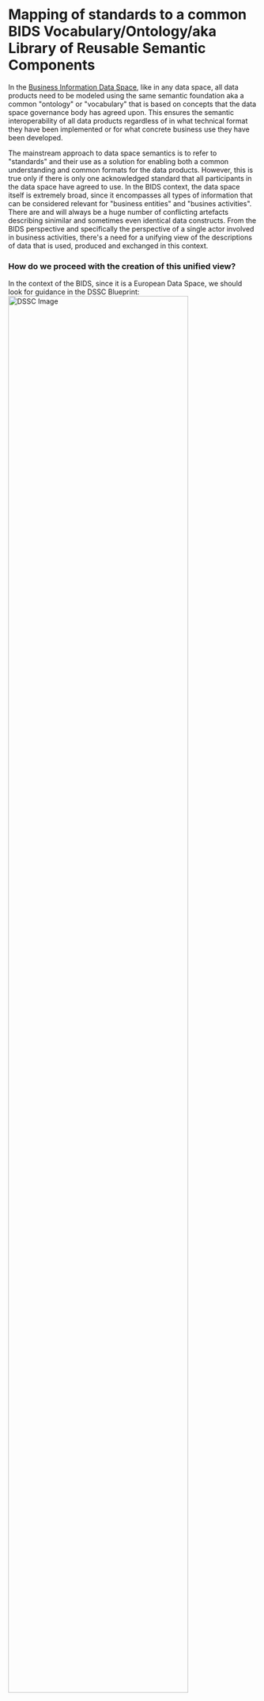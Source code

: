 # Mapping of standards to a common BIDS Vocabulary/Ontology/aka Library of Reusable Semantic Components
In the [Business Information Data Space](BIDS_Rulebook_v0.1.md), like in any data space, all data products need to be modeled using the same semantic foundation aka a common "ontology" or "vocabulary" that is based on concepts that the data space governance body has agreed upon. This ensures the semantic interoperability of all data products regardless of in what technical format they have been implemented or for what concrete business use they have been developed.
<p>The mainstream approach to data space semantics is to refer to "standards" and their use as a solution for enabling both a common understanding and common formats for the data products. However, this is true only if there is only one acknowledged standard that all participants in the data space have agreed to use. In the BIDS context, the data space itself is extremely broad, since it encompasses all types of information that can be considered relevant for "business entities" and "busines activities". There are and will always be a huge number of conflicting artefacts describing sinimilar and sometimes even identical data constructs. From the BIDS perspective and specifically the perspective of a single actor involved in business activities, there's a need for a unifying view of the descriptions of data that is used, produced and exchanged in this context. 
  
### How do we proceed with the creation of this unified view?
In the context of the BIDS, since it is a European Data Space, we should look for guidance in the DSSC Blueprint:
<img src="https://dssc.eu/download/attachments/357075098/image-20240214-145201.png" alt="DSSC Image" width="85%"/>
<p>The different "standards" mentioned previously can in this context be seen as instances of different "vocabulary based ontologies" that need to be mapped together into one "master vocabulary/ontology" for the data space. (The distinction between the terms "vocabulary" and "ontology" is unfortunately not universally accepted, which sometimes leads to confusion.)
<p></p>The Finnish Ministry of Finance and the Digitalization Agency DVV have developed a integrated toolset for the creation of all of the artefacts described in the DSSC modeling approach in the picture. One of the key benefits of this "Interoperability Platform" is the fact that it enables 

- the seamless creation of a "linked chain" of data descriptions, ending not only at the metadata level but leading to actual data products in various technical formats like W3C Verifiable Credentials 
- the linking of external vocabularies and ontologies to the data description artefacts that are modeled manually with the IoP tools; aka linking for instance a class or property in a IoP developed model to a class or property in an external vocabulary/ontology

The process for the creation of data products that are based on "interlinked" data desriptions, which are inheretly semantically interoperable is as follows:

1. Define the essential concepts that are needed for commonly developed descriptions of the data products involved by creating a SKOS Ontology with the Terminologies tool of the IoP
2. Model a Business Information Core Vocabulary (BICV) with the Data Vocabularies tool of the IoP
3. Choose which external standards, vocabularies, reference data models or ontologies the BIDS data product descriptions need to be aligned with (a proposal for a list of these can be found at the end of this document)
4. Link the classes, attributes and associations in the BICV to the relevant classes and properties in the external models (namespaces) decided upon in step 3; NB: actual linking to external namespaces requires that the vocabularies/ontologies are W3C Semantic Web / Linked Data compliant aka have resolvable URIs and have content negotiation enabled on the publication server > this issue needs to be addressed specifically by the BIDS Governance Body
5. Model unique data products as application profiles (SHACL Shapes), reusing the reusable components of the BICV and the accompanying code lists created with the Reference Data tool of the IoP
6. Produce actual data product schemas by using the Export feature of the Data Vocabularies tool; the SHACL Shape application profile is converted to either JSON-LD, JSON, RDF, Turtle, OpenAPI or other necessary technical formats.
7. Outside the scope of the Semantic Group Work; use the created data product descriptions (preferrably as JSON-LD schemas) to map data sets in legacy systems to the semantically interoperable schema and publish the data sharing mechanism in a data catalogue or another applicable format that enables the discovery of the data products that are on offer.

Annex 1: List of external vocabularies/ontologies relevant for BIDS

Directly linkable as W3C Linked Data
- UN/CEFACT BSP Vocabulary
- UN/CEFACT DPP Vocabulary
- Schema.org
- FOAF
- GS1 Vocabulary
- FEDeRATED ontologies
- ELM European Learning Model

 Vocabularies/ontologies that need minor or major revisions in order to be compatible
- UN/CEFACT CCL
- IATA One Record
- UBL 2.x
- EU Core Person vocabulary
- EU Core Business vocabulary
- EU Core Location vocabulary
- EU Core Criterion and Core Evidence Vocabulary
- W3C Registered Organization Vocabulary
- W3C Legal Entity Vocabulary
- W3C Asset Description Metadata Schema
- WCO Data Model
